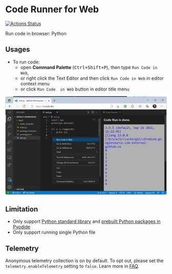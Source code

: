# Code Runner for Web

[![Actions Status](https://github.com/formulahendry/vscode-code-runner-for-web/actions/workflows/main.yml/badge.svg)](https://github.com/formulahendry/vscode-code-runner-for-web/actions/workflows/main.yml)

Run code in browser: Python

## Usages

* To run code:
  * open **Command Palette** (<kbd>Ctrl+Shift+P</kbd>), then type `Run Code in Web`, 
  * or right click the Text Editor and then click `Run Code in Web` in editor context menu
  * or click `Run Code  in Web` button in editor title menu

![usage](images/usage.png)

## Limitation

* Only support [Python standard library](https://docs.python.org/3/library/) and [prebuilt Python packages in Pyodide](https://pyodide.org/en/latest/usage/packages-in-pyodide.html)
* Only support running single Python file

## Telemetry

Anonymous telemetry collection is on by default. To opt out, please set the `telemetry.enableTelemetry` setting to `false`. Learn more in [FAQ](https://code.visualstudio.com/docs/supporting/faq#_how-to-disable-telemetry-reporting).